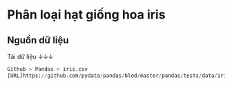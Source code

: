 # Phân loại hạt giống hoa iris

## Nguồn dữ liệu

Tải dữ liệu ↓↓↓

```python
Github > Pandas > iris.csv
[URL]https://github.com/pydata/pandas/blod/master/pandas/tests/data/iris.csv
```
